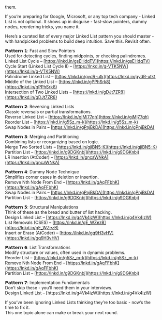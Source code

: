 them.  
  
If you’re preparing for Google, Microsoft, or any top tech company - Linked List is not optional. It shows up in disguise - fast-slow pointers, dummy nodes, reordering tricks, you name it.  
  
Here’s a curated list of every major Linked List pattern you should master - with handpicked problems to build deep intuition. Save this. Revisit often.  
  
𝗣𝗮𝘁𝘁𝗲𝗿𝗻 𝟭: Fast and Slow Pointers  
Used for detecting cycles, finding midpoints, or checking palindromes.  
Linked List Cycle – [https://lnkd.in/gsEHdqTV](https://lnkd.in/gsEHdqTV)  
Cycle Start (Linked List Cycle II) – [https://lnkd.in/g-VTK5NW](https://lnkd.in/g-VTK5NW)  
Palindrome Linked List – [https://lnkd.in/gydR-utk](https://lnkd.in/gydR-utk)  
Middle of the Linked List – [https://lnkd.in/gPPhSrk8](https://lnkd.in/gPPhSrk8)  
Intersection of Two Linked Lists – [https://lnkd.in/gDJt7ZR8](https://lnkd.in/gDJt7ZR8)  
  
𝗣𝗮𝘁𝘁𝗲𝗿𝗻 𝟮: Reversing Linked Lists  
Classic reversals or partial transformations.  
Reverse Linked List – [https://lnkd.in/gjMj77qh](https://lnkd.in/gjMj77qh)  
Reorder List – [https://lnkd.in/g5Sz_m-k](https://lnkd.in/g5Sz_m-k)  
Swap Nodes in Pairs – [https://lnkd.in/gPnjBkDA](https://lnkd.in/gPnjBkDA)  
  
𝗣𝗮𝘁𝘁𝗲𝗿𝗻 𝟯: Merging and Partitioning  
Combining lists or reorganizing based on logic.  
Merge Two Sorted Lists – [https://lnkd.in/gjiBN5-K](https://lnkd.in/gjiBN5-K)  
Partition List – [https://lnkd.in/g9DGKnbj](https://lnkd.in/g9DGKnbj)  
LR Insertion (AtCoder) – [https://lnkd.in/gncaWNkA](https://lnkd.in/gncaWNkA)  
  
𝗣𝗮𝘁𝘁𝗲𝗿𝗻 𝟰: Dummy Node Technique  
Simplifies corner cases in deletion or insertion.  
Remove Nth Node From End – [https://lnkd.in/gAqFFbhK](https://lnkd.in/gAqFFbhK)  
Swap Nodes in Pairs – [https://lnkd.in/gPnjBkDA](https://lnkd.in/gPnjBkDA)  
Partition List – [https://lnkd.in/g9DGKnbj](https://lnkd.in/g9DGKnbj)  
  
𝗣𝗮𝘁𝘁𝗲𝗿𝗻 𝟱: Structural Manipulations  
Think of these as the bread and butter of list hacking.  
Design Linked List – [https://lnkd.in/g4Vk4izW](https://lnkd.in/g4Vk4izW)  
List Removals (CSES) – [https://lnkd.in/gE_WZezB](https://lnkd.in/gE_WZezB)  
Insert or Erase (AtCoder) – [https://lnkd.in/gq9H3vHV](https://lnkd.in/gq9H3vHV)  
  
𝗣𝗮𝘁𝘁𝗲𝗿𝗻 𝟲: List Transformations  
Modify structure or values, often used in dynamic problems.  
Reorder List – [https://lnkd.in/g5Sz_m-k](https://lnkd.in/g5Sz_m-k)  
Remove Nth Node From End – [https://lnkd.in/gAqFFbhK](https://lnkd.in/gAqFFbhK)  
Partition List – [https://lnkd.in/g9DGKnbj](https://lnkd.in/g9DGKnbj)  
  
𝗣𝗮𝘁𝘁𝗲𝗿𝗻 𝟳: Implementation Fundamentals  
Don’t skip these - you'll need them in your interviews.  
Design Linked List – [https://lnkd.in/g4Vk4izW](https://lnkd.in/g4Vk4izW)  
  
If you’ve been ignoring Linked Lists thinking they’re too basic - now’s the time to fix it.  
This one topic alone can make or break your next round.